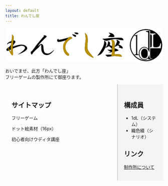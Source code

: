 ```yaml
---
layout: default
title: わんでし座
---
```


![わんでし座ロゴ](asset/img/1dLza_b1.png)


おいでませ、此方「わんでし座」  
フリーゲームの製作所にて御座ります。

<div style="display:flex;">
  <div style="flex:3; padding:20px;">
    <h2>サイトマップ</h2>
    <p>フリーゲーム</p>
    <p>ドット絵素材（16px）</p>
    <p>初心者向けウディタ講座</p>
  </div>

  <div style="flex:1; padding:20px; background:#f4f4f4; border-left:2px solid #ccc;">
    <h2>構成員</h2>
    <ul>
      <li>1dL（システム）</li>
      <li>織色綴（シナリオ）</li>
    </ul>
    <h2>リンク</h2>
    <p><a href="about.html">制作所について</a></p>
  </div>
</div>
